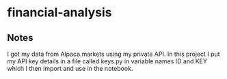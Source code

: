 # financial-analysis

## Notes
I got my data from Alpaca.markets using my private API. In this project I put my API key details in a file called keys.py in variable names ID and KEY which I then import and use in the notebook.